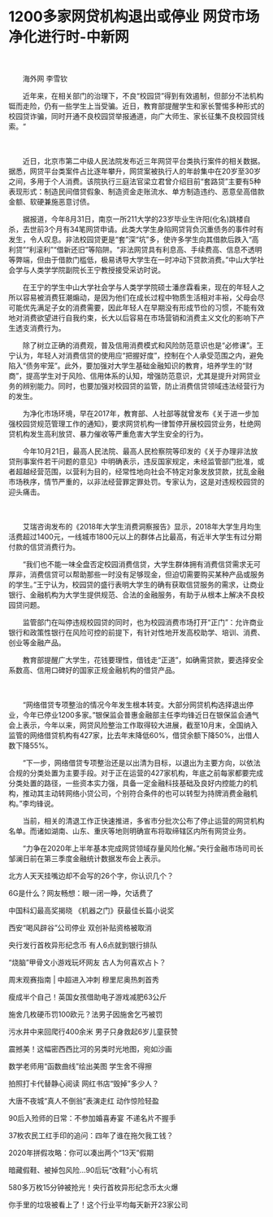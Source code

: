 # 1200多家网贷机构退出或停业 网贷市场净化进行时-中新网

　　

　　海外网  李雪钦

　　近年来，在相关部门的治理下，不良“校园贷”得到有效遏制，但部分不法机构铤而走险，仍有一些学生上当受骗。近日，教育部提醒学生和家长警惕多种形式的校园贷诈骗，同时开通不良校园贷举报通道，向广大师生、家长征集不良校园贷线索。“

　　

　　近日，北京市第二中级人民法院发布近三年网贷平台类执行案件的相关数据。据悉，网贷平台类案件占比逐年攀升，网贷案被执行人的年龄集中在20岁至30岁之间，多用于个人消费。该院执行三庭法官梁立君曾介绍目前“套路贷”主要有5种表现形式：制造民间借贷假象、制造资金走账流水、单方制造违约、恶意垒高借款金额、软硬兼施恶意讨债。

　　据报道，今年8月31日，南京一所211大学的23岁毕业生许阳(化名)跳楼自杀，去世前3个月有34笔网贷申请。此类大学生身陷网贷背负沉重债务的事件时有发生，令人叹息。非法校园贷更是“套”深“坑”多，使许多学生向其借款后跌入“高利贷”“利滚利”“借新还旧”等陷阱。“非法网贷具有利息高、手续费高、信息不透明等弊端，但由于借款门槛低，极易诱导大学生在一时冲动下贷款消费。”中山大学社会学与人类学学院副院长王宁教授接受采访时说。

　　在王宁的学生中山大学社会学与人类学学院硕士潘彦霖看来，现在的年轻人之所以容易被消费狂潮煽动，是因为他们在成长过程中物质生活相对丰裕，父母会尽可能优先满足子女的消费需要，因此年轻人在早期没有形成节俭的习惯，不能有效地对消费欲望进行自我约束，长大以后容易在市场营销和消费主义文化的影响下产生透支消费行为。

　　除了树立正确的消费观，普及信用消费模式和风险防范意识也是“必修课”。王宁认为，年轻人对消费信贷的使用应“把握好度”，控制在个人承受范围之内，避免陷入“债务牢笼”。此外，要加强对大学生基础金融知识的教育，培养学生的“财商”，提高学生对于风险、信用体系的认知，增强防范意识，尤其是提升对网贷业务的辨别能力。同时，也要加强对校园贷的监管，防止消费信贷领域违法经营行为的发生。

　　为净化市场环境，早在2017年，教育部、人社部等就曾发布《关于进一步加强校园贷规范管理工作的通知》，要求网贷机构一律暂停开展校园贷业务，杜绝网贷机构发生高利放贷、暴力催收等严重危害大学生安全的行为。

　　今年10月21日，最高人民法院、最高人民检察院等印发的《关于办理非法放贷刑事案件若干问题的意见》中明确表示，违反国家规定，未经监管部门批准，或者超越经营范围，以营利为目的，经常性地向社会不特定对象发放贷款，扰乱金融市场秩序，情节严重的，以非法经营罪定罪处罚。专家认为，这是对违规校园贷的迎头痛击。

　　

　　艾瑞咨询发布的《2018年大学生消费洞察报告》显示，2018年大学生月均生活费超过1400元，一线城市1800元以上的群体占比最高，有近半大学生有过分期付款的信贷消费行为。

　　“我们也不能一味全盘否定校园消费信贷，大学生群体拥有消费信贷需求无可厚非，消费信贷可以帮助那些一时没有足够现金，但迫切需要购买某种产品或服务的学生。”王宁认为，校园贷的盛行表明大学生的确有获取信贷服务的需求，让商业银行、金融机构为大学生提供规范、合法的金融服务，有助于从根本上解决不良校园贷问题。

　　监管部门在叫停违规校园贷的同时，也为校园消费市场打开“正门”：允许商业银行和政策性银行在风险可控的前提下，有针对性地开发高校助学、培训、消费、创业等金融产品。

　　教育部提醒广大学生，花钱要理性，借钱走“正道”，如确需贷款，要选择安全系数高、信用口碑好的国家正规金融机构的借贷产品。

　

　　“网络借贷专项整治的情况今年发生根本转变。大部分网贷机构选择退出停业，今年已停业1200多家。”银保监会普惠金融部主任李均锋近日在银保监会通气会上表示，今年以来，网贷风险整治工作取得较大进展，截至10月末，全国纳入监管的网络借贷机构有427家，比去年末降低60%，借贷余额下降50%，出借人数下降55%。

　　“下一步，网络借贷专项整治还是以出清为目标，以退出为主要方向，以依法合规的分类处置为主要手段。对于正在运营的427家机构，年底之前每家都要完成分类处置的路径，一些资本实力强，具备一定金融科技基础及良好内控能力的机构，推动其主动转网络小贷公司，个别符合条件的也可以转型为持牌消费金融机构。”李均锋说。

　　当前，相关的清退工作正快速推进，多省市分批次公布了停止运营的网贷机构名单。而诸如湖南、山东、重庆等地则明确宣布将取缔辖区内所有网贷业务。

　　“力争在2020年上半年基本完成网贷领域存量风险化解。”央行金融市场司司长邹澜日前在第三季度金融统计数据发布会上表示。

北方人天天挂嘴边却不会写的26个字，你认识几个？

6G是什么？网友畅想：眼一闭一睁，欠话费了

中国科幻最高奖揭晓 《机器之门》获最佳长篇小说奖

西安“喝风辟谷”公司停业 双创补贴资格被取消

央行发行首枚异形纪念币 有人6点就到银行排队

“烧脑”甲骨文小游戏玩坏网友 古人为何喜欢占卜？

周末观赛指南 | 中超进入冲刺 穆里尼奥热刺首秀

瘦成半个自己！英国女孩借助电子游戏减肥63公斤

施舍几枚硬币罚100欧元？法男子因施舍乞丐被罚

污水井中来回爬行400余米 男子只身救起6岁儿童获赞

震撼美！这幅密西西比河的另类时光地图，宛如沙画

数学老师用“函数曲线”绘出美图 学生舍不得擦

拍照打卡代替静心阅读 网红书店“毁掉”多少人？

大唐不夜城“真人不倒翁”表演走红 动作惊险轻盈

90后入殓师的日常：不参加婚喜寿宴 不递名片不握手

37枚农民工红手印的追问：四年了谁在拖欠我工钱？

2020年拼假攻略：你可以凑出两个“13天”假期

暗藏假鞋、被掉包风险…90后玩“改鞋”小心有坑

580多万枚15分钟被抢光！央行首枚异形纪念币太火爆

你手里的垃圾被看上了！这个行业平均每天新开23家公司
